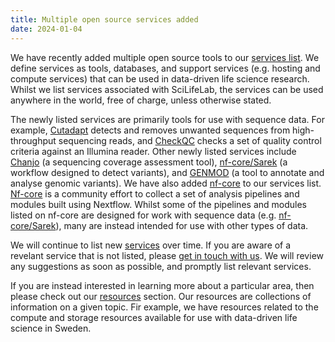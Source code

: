 ```yaml
---
title: Multiple open source services added
date: 2024-01-04
---
```


We have recently added multiple open source tools to our [services list](/services/). We define services as tools, databases, and support services (e.g. hosting and compute services) that can be used in data-driven life science research. Whilst we list services associated with SciLifeLab, the services can be used anywhere in the world, free of charge, unless otherwise stated.

The newly listed services are primarily tools for use with sequence data. For example, [Cutadapt](https://cutadapt.readthedocs.io/) detects and removes unwanted sequences from high-throughput sequencing reads, and [CheckQC](http://checkqc.readthedocs.io/en/latest/) checks a set of quality control criteria against an Illumina reader. Other newly listed services include [Chanjo](https://github.com/Clinical-Genomics/chanjo) (a sequencing coverage assessment tool), [nf-core/Sarek](https://github.com/nf-core/sarek) (a workflow designed to detect variants), and [GENMOD](https://github.com/Clinical-Genomics/genmod) (a tool to annotate and analyse genomic variants). We have also added [nf-core](https://nf-co.re/) to our services list. [Nf-core](https://nf-co.re/) is a community effort to collect a set of analysis pipelines and modules built using Nextflow. Whilst some of the pipelines and modules listed on nf-core are designed for work with sequence data (e.g. [nf-core/Sarek](https://github.com/nf-core/sarek)), many are instead intended for use with other types of data.

We will continue to list new [services](/services/) over time. If you are aware of a revelant service that is not listed, please [get in touch with us](/contact/). We will review any suggestions as soon as possible, and promptly list relevant services.

If you are instead interested in learning more about a particular area, then please check out our [resources](/resources/) section. Our resources are collections of information on a given topic. Fir example, we have resources related to the compute and storage resources available for use with data-driven life science in Sweden.
